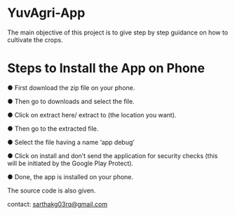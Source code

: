 # YuvAgri-App

The main objective of this project is to give step by step guidance on how to cultivate the crops.

# Steps to Install the App on Phone

●	First download the zip file on your phone.

●	Then go to downloads and select the file.

●	Click on extract here/ extract to (the location you want).

●	Then go to the extracted file.

●	Select the file having a name ‘app debug’

●	Click on install and don’t send the application for security checks (this will be initiated by the Google Play Protect).

●	Done, the app is installed on your phone.

The source code is also given.

contact: sarthakg03rq@gmail.com



